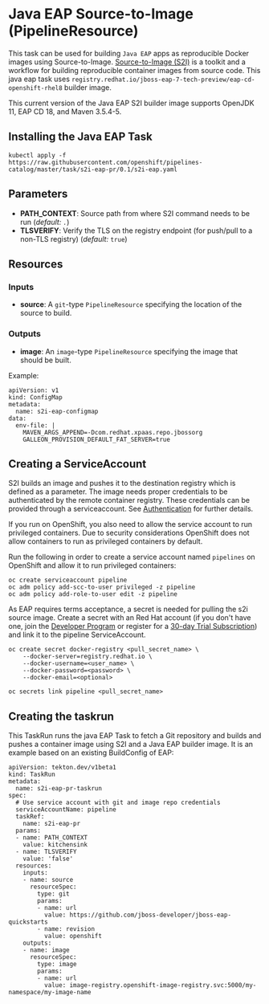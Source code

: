 # Java EAP Source-to-Image (PipelineResource)

This task can be used for building `Java EAP` apps as reproducible Docker
images using Source-to-Image. [Source-to-Image (S2I)](https://github.com/openshift/source-to-image) is a toolkit and a workflow for building reproducible container images from source code. This java eap task uses `registry.redhat.io/jboss-eap-7-tech-preview/eap-cd-openshift-rhel8` builder image.

This current version of the Java EAP S2I builder image supports OpenJDK 11, EAP CD 18, and Maven 3.5.4-5.

## Installing the Java EAP Task

```
kubectl apply -f https://raw.githubusercontent.com/openshift/pipelines-catalog/master/task/s2i-eap-pr/0.1/s2i-eap.yaml
```

## Parameters

* **PATH_CONTEXT**: Source path from where S2I command needs to be run
  (_default: `.`_)
* **TLSVERIFY**: Verify the TLS on the registry endpoint (for push/pull to a non-TLS registry) (_default:_ `true`)

## Resources

### Inputs

* **source**: A `git`-type `PipelineResource` specifying the location of the source to build.

### Outputs

* **image**: An `image`-type `PipelineResource` specifying the image that should
  be built.

Example:
```
apiVersion: v1
kind: ConfigMap
metadata:
  name: s2i-eap-configmap
data:
  env-file: |
    MAVEN_ARGS_APPEND=-Dcom.redhat.xpaas.repo.jbossorg
    GALLEON_PROVISION_DEFAULT_FAT_SERVER=true
```

## Creating a ServiceAccount

S2I builds an image and pushes it to the destination registry which is
defined as a parameter. The image needs proper credentials to be
authenticated by the remote container registry. These credentials can
be provided through a serviceaccount. See [Authentication](https://github.com/tektoncd/pipeline/blob/master/docs/auth.md#basic-authentication-docker)
for further details.

If you run on OpenShift, you also need to allow the service
account to run privileged containers. Due to security considerations
OpenShift does not allow containers to run as privileged containers
by default.

Run the following in order to create a service account named
`pipelines` on OpenShift and allow it to run privileged containers:

```
oc create serviceaccount pipeline
oc adm policy add-scc-to-user privileged -z pipeline
oc adm policy add-role-to-user edit -z pipeline
```

As EAP requires terms acceptance, a secret is needed for pulling the s2i source image. Create a secret with an Red Hat account (if you don't have one, join the [Developer Program](https://developers.redhat.com/) or register for a [30-day Trial Subscription](https://access.redhat.com/products/red-hat-jboss-enterprise-application-platform/evaluation)) and link it to the pipeline ServiceAccount.

```
oc create secret docker-registry <pull_secret_name> \
    --docker-server=registry.redhat.io \
    --docker-username=<user_name> \
    --docker-password=<password> \
    --docker-email=<optional>

oc secrets link pipeline <pull_secret_name>
```


## Creating the taskrun

This TaskRun runs the java EAP Task to fetch a Git repository and builds and pushes a container image using S2I and a Java EAP builder image. It is an example based on an existing BuildConfig of EAP:

```
apiVersion: tekton.dev/v1beta1
kind: TaskRun
metadata:
  name: s2i-eap-pr-taskrun
spec:
  # Use service account with git and image repo credentials
  serviceAccountName: pipeline
  taskRef:
    name: s2i-eap-pr
  params:
  - name: PATH_CONTEXT
    value: kitchensink
  - name: TLSVERIFY
    value: 'false'
  resources:
    inputs:
    - name: source
      resourceSpec:
        type: git
        params:
        - name: url
          value: https://github.com/jboss-developer/jboss-eap-quickstarts
        - name: revision
          value: openshift
    outputs:
    - name: image
      resourceSpec:
        type: image
        params:
        - name: url
          value: image-registry.openshift-image-registry.svc:5000/my-namespace/my-image-name
```
